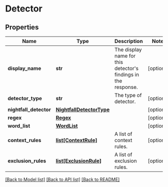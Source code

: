 # Detector

## Properties
Name | Type | Description | Notes
------------ | ------------- | ------------- | -------------
**display_name** | **str** | The display name for this detector&#39;s findings in the response. | [optional] 
**detector_type** | **str** | The type of detector. | [optional] 
**nightfall_detector** | [**NightfallDetectorType**](NightfallDetectorType.md) |  | [optional] 
**regex** | [**Regex**](Regex.md) |  | [optional] 
**word_list** | [**WordList**](WordList.md) |  | [optional] 
**context_rules** | [**list[ContextRule]**](ContextRule.md) | A list of context rules. | [optional] 
**exclusion_rules** | [**list[ExclusionRule]**](ExclusionRule.md) | A list of exclusion rules. | [optional] 

[[Back to Model list]](../README.md#documentation-for-models) [[Back to API list]](../README.md#documentation-for-api-endpoints) [[Back to README]](../README.md)


